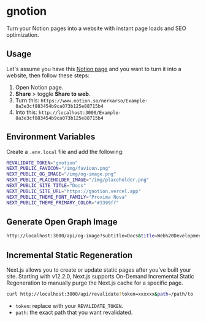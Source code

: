 # gnotion

Turn your Notion pages into a website with instant page loads and SEO optimization.

## Usage

Let's assume you have this [Notion page](https://www.notion.so/nerkarso/Example-8a3e3cf883454b9ca073b125e88715b4) and you want to turn it into a website, then follow these steps:

1. Open Notion page.
2. **Share** > toggle **Share to web**.
3. Turn this: `https://www.notion.so/nerkarso/Example-8a3e3cf883454b9ca073b125e88715b4`
4. Into this: `http://localhost:3000/Example-8a3e3cf883454b9ca073b125e88715b4`

## Environment Variables

Create a `.env.local` file and add the following:

```sh
REVALIDATE_TOKEN="gnotion"
NEXT_PUBLIC_FAVICON="/img/favicon.png"
NEXT_PUBLIC_OG_IMAGE="/img/og-image.png"
NEXT_PUBLIC_PLACEHOLDER_IMAGE="/img/placeholder.png"
NEXT_PUBLIC_SITE_TITLE="Docs"
NEXT_PUBLIC_SITE_URL="https://gnotion.vercel.app"
NEXT_PUBLIC_THEME_FONT_FAMILY="Proxima Nova"
NEXT_PUBLIC_THEME_PRIMARY_COLOR="#3399ff"
```

## Generate Open Graph Image

```sh
http://localhost:3000/api/og-image?subtitle=Docs&title=Web%20Development&image=https://gnotion.vercel.app/img/placeholder.png
```

## Incremental Static Regeneration

Next.js allows you to create or update static pages after you’ve built your site. Starting with v12.2.0, Next.js supports On-Demand Incremental Static Regeneration to manually purge the Next.js cache for a specific page.

```sh
curl http://localhost:3000/api/revalidate?token=xxxxxx&path=/path/to
```

- `token`: replace with your `REVALIDATE_TOKEN`.
- `path`: the exact path that you want revalidated.
